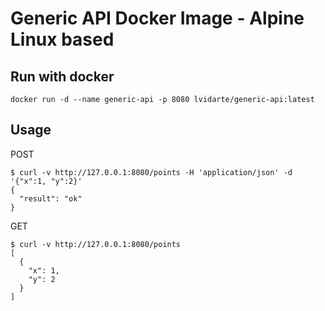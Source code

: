 # Generic API Docker Image - Alpine Linux based

## Run with docker

    docker run -d --name generic-api -p 8080 lvidarte/generic-api:latest

## Usage

POST

    $ curl -v http://127.0.0.1:8080/points -H 'application/json' -d '{"x":1, "y":2}'
    {
      "result": "ok"
    }


GET

    $ curl -v http://127.0.0.1:8080/points
    [
      {
        "x": 1, 
        "y": 2
      }
    ]


